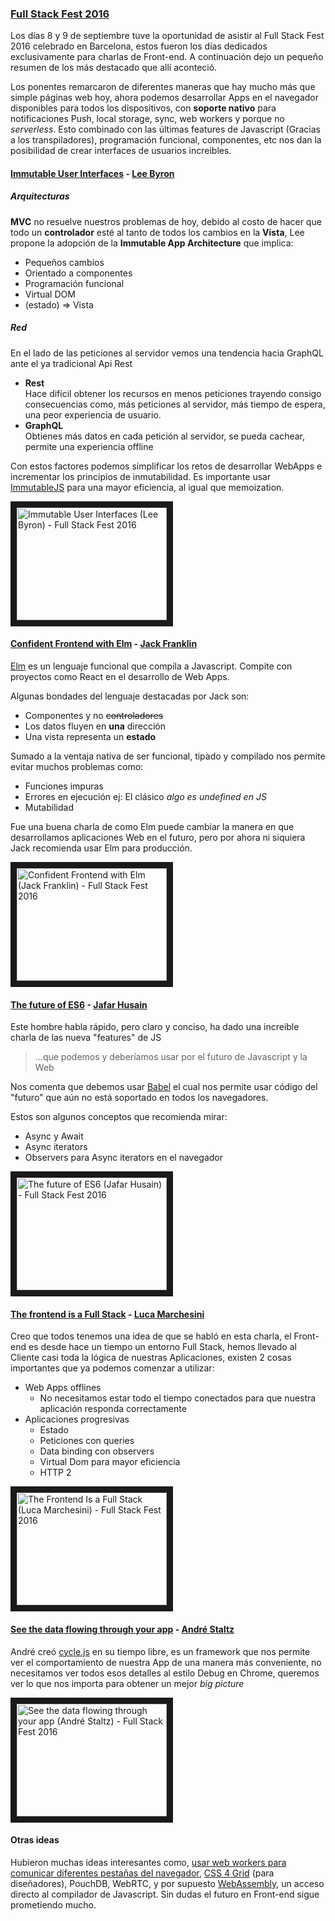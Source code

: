 ### [Full Stack Fest 2016](https://youtu.be/vxMASndC3k4?list=PLe9psSNJBf76DOOKMkDpyo_A5PfZk7JWc)
Los días 8 y 9 de septiembre tuve la oportunidad de asistir al Full Stack Fest 2016 celebrado en Barcelona, estos fueron los días dedicados exclusivamente para charlas de Front-end. A continuación dejo un pequeño resumen de los más destacado que allí aconteció.	 

Los ponentes remarcaron de diferentes maneras que hay mucho más que simple páginas web hoy, ahora podemos desarrollar Apps en el navegador disponibles para todos los dispositivos, con **soporte nativo** para notificaciones Push, local storage, sync, web workers y porque no *serverless*. Esto combinado con las últimas features de Javascript (Gracias a los transpiladores), programación funcional, componentes, etc nos dan la posibilidad de crear interfaces de usuarios increibles.

#### [Immutable User Interfaces](https://www.youtube.com/watch?v=pLvrZPSzHxo&index=18&list=PLe9psSNJBf76DOOKMkDpyo_A5PfZk7JWc) - [Lee Byron](http://leebyron.com/)

##### Arquitecturas
**MVC** no resuelve nuestros problemas de hoy, debido al costo de hacer que todo un **controlador** esté al tanto de todos los cambios en la **Vista**, Lee propone la adopción de la **Immutable App Architecture** que implica:	

 - Pequeños cambios
 - Orientado a componentes
 - Programación funcional
 - Virtual DOM
 - (estado) => Vista

##### Red
En el lado de las peticiones al servidor vemos una tendencia hacia GraphQL ante el ya tradicional Api Rest

- **Rest**	
	Hace difícil obtener los recursos en menos peticiones trayendo consigo consecuencias como, más peticiones al servidor, más tiempo de espera, una peor experiencia de usuario.
- **GraphQL**	
	Obtienes más datos en cada petición al servidor, se pueda cachear, permite una experiencia offline	
	
Con estos factores podemos simplificar los retos de desarrollar WebApps e incrementar los principios de inmutabilidad. Es importante usar [ImmutableJS](https://github.com/facebook/immutable-js) para una mayor eficiencia, al igual que memoization.

<a href="http://www.youtube.com/watch?feature=player_embedded&v=pLvrZPSzHxo" target="_blank"><img src="http://img.youtube.com/vi/pLvrZPSzHxo/0.jpg" 
alt="Immutable User Interfaces (Lee Byron) - Full Stack Fest 2016" width="240" height="180" border="10" /></a>

#### [Confident Frontend with Elm](https://www.youtube.com/watch?v=rDQ22Yg3Fms&index=19&list=PLe9psSNJBf76DOOKMkDpyo_A5PfZk7JWc) - [Jack Franklin](https://2016.fullstackfest.com/speakers/jack-franklin/)

[Elm](http://elm-lang.org/) es un lenguaje funcional que compila a Javascript. Compite con proyectos como React en el desarrollo de Web Apps.

Algunas bondades del lenguaje destacadas por Jack son:

 - Componentes y no ~~controladores~~
 - Los datos fluyen en **una** dirección
 - Una vista representa un **estado** 

Sumado a la ventaja nativa de ser funcional, tipado y compilado nos permite evitar muchos problemas como:

 - Funciones impuras
 - Errores en ejecución	
 	 ej: El clásico *algo es undefined en JS*
 - Mutabilidad

Fue una buena charla de como Elm puede cambiar la manera en que desarrollamos aplicaciones Web en el futuro, pero por ahora ni siquiera Jack recomienda usar Elm para producción.

<a href="http://www.youtube.com/watch?feature=player_embedded&v=rDQ22Yg3Fms
" target="_blank"><img src="http://img.youtube.com/vi/rDQ22Yg3Fms/0.jpg" 
alt="Confident Frontend with Elm (Jack Franklin) - Full Stack Fest 2016" width="240" height="180" border="10" /></a>
 

#### [The future of ES6](https://www.youtube.com/watch?v=3pKNRgResq0&index=20&list=PLe9psSNJBf76DOOKMkDpyo_A5PfZk7JWc) - [Jafar Husain](https://2016.fullstackfest.com/speakers/#jafar-husain)

Este hombre habla rápido, pero claro y conciso, ha dado una increible charla de las nueva "features" de JS

> ...que podemos y deberíamos usar por el futuro de Javascript y la Web

Nos comenta que debemos usar [Babel](https://babeljs.io/) el cual nos permite usar código del "futuro" que aún no está soportado en todos los navegadores.	

Estos son algunos conceptos que recomienda mirar:
 - Async y Await
 - Async iterators
 - Observers para Async iterators en el navegador
 
 <a href="http://www.youtube.com/watch?feature=player_embedded&v=3pKNRgResq0
" target="_blank"><img src="http://img.youtube.com/vi/3pKNRgResq0/0.jpg" 
alt="The future of ES6 (Jafar Husain) - Full Stack Fest 2016" width="240" height="180" border="10" /></a>

#### [The frontend is a Full Stack](https://www.youtube.com/watch?v=wtURpqTgtUs&index=23&list=PLe9psSNJBf76DOOKMkDpyo_A5PfZk7JWc) - [Luca Marchesini](https://2016.fullstackfest.com/speakers/luca-marchesini/)
Creo que todos tenemos una idea de que se habló en esta charla, el Front-end es desde hace un tiempo un entorno Full Stack, hemos llevado al Cliente casi toda la lógica de nuestras Aplicaciones, existen 2 cosas importantes que ya podemos comenzar a utilizar:	
 - Web Apps offlines
	 - No necesitamos estar todo el tiempo conectados para que nuestra aplicación responda correctamente
 - Aplicaciones progresivas
 	 - Estado
	 - Peticiones con queries 
	 - Data binding con observers
	 - Virtual Dom para mayor eficiencia
	 - HTTP 2	


 <a href="http://www.youtube.com/watch?feature=player_embedded&v=wtURpqTgtUs
 " target="_blank"><img src="http://img.youtube.com/vi/wtURpqTgtUs/0.jpg" 
 alt="The Frontend Is a Full Stack (Luca Marchesini) - Full Stack Fest 2016" width="240" height="180" border="10" /></a>
	



#### [See the data flowing through your app](https://www.youtube.com/watch?v=R-GzJgEccEQ&index=27&list=PLe9psSNJBf76DOOKMkDpyo_A5PfZk7JWc) - [André Staltz](https://2016.fullstackfest.com/speakers/andre-staltz/)

André creó [cycle.js](http://cycle.js.org/) en su tiempo libre, es un framework que nos permite ver el comportamiento de nuestra App de una manera más conveniente, no necesitamos ver todos esos detalles al estilo Debug en Chrome, queremos ver lo que nos importa para obtener un mejor *big picture*	

<a href="http://www.youtube.com/watch?feature=player_embedded&v=R-GzJgEccEQ
" target="_blank"><img src="http://img.youtube.com/vi/R-GzJgEccEQ/0.jpg" 
alt="See the data flowing through your app (André Staltz) - Full Stack Fest 2016" width="240" height="180" border="10" /></a>	

#### Otras ideas
Hubieron muchas ideas interesantes como, [usar web workers para comunicar diferentes pestañas del navegador](https://2016.fullstackfest.com/speakers/andrew-dunkman/), [CSS 4 Grid](https://2016.fullstackfest.com/speakers/jen-kramer/) (para diseñadores), PouchDB, WebRTC, y por supuesto [WebAssembly](https://2016.fullstackfest.com/speakers/bensmith/), un acceso directo al compilador de Javascript. 
Sin dudas el futuro en Front-end sigue prometiendo mucho.
